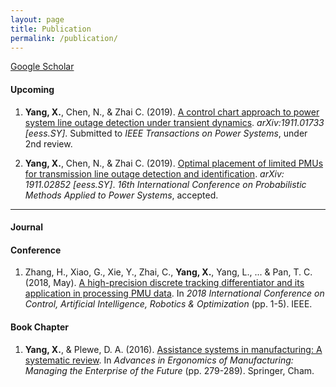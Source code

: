 ```yaml
---
layout: page
title: Publication
permalink: /publication/
---
```

[Google Scholar](https://scholar.google.com/citations?user=pWnVbHQAAAAJ&hl=en)
#### Upcoming
1. **Yang, X.**, Chen, N., & Zhai C. (2019). [A control chart approach to power system line outage detection under transient dynamics](https://arxiv.org/abs/1911.01733). *arXiv:1911.01733 [eess.SY]*. 
Submitted to *IEEE Transactions on Power Systems*, under 2nd review.

2. **Yang, X.**, Chen, N., & Zhai C. (2019). [Optimal placement of limited PMUs for transmission line outage detection and identification](https://arxiv.org/abs/1911.02852). *arXiv: 1911.02852 [eess.SY]*. 
*16th International Conference on Probabilistic Methods Applied to Power Systems*, accepted.

----

#### Journal


#### Conference
1. Zhang, H., Xiao, G., Xie, Y., Zhai, C., **Yang, X.**, Yang, L., ... & Pan, T. C. (2018, May). [A high-precision discrete tracking differentiator and its application in processing PMU data](https://ieeexplore.ieee.org/abstract/document/8698409/). In *2018 International Conference on Control, Artificial Intelligence, Robotics & Optimization* (pp. 1-5). IEEE.

#### Book Chapter
1. **Yang, X.**, & Plewe, D. A. (2016). [Assistance systems in manufacturing: A systematic review](https://link.springer.com/chapter/10.1007/978-3-319-41697-7_25). In *Advances in Ergonomics of Manufacturing: Managing the Enterprise of the Future* (pp. 279-289). Springer, Cham.
